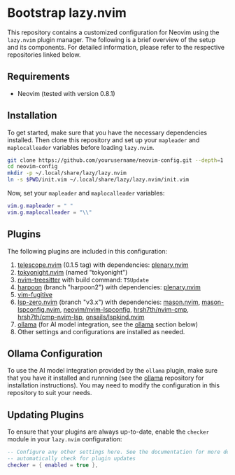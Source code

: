  # Bootstrap lazy.nvim

This repository contains a customized configuration for Neovim using the `lazy.nvim` plugin manager. The following is a brief overview of the setup and its components. For detailed information, please refer to the respective repositories linked below.

## Requirements

- Neovim (tested with version 0.8.1)

## Installation

To get started, make sure that you have the necessary dependencies installed. Then clone this repository and set up your `mapleader` and `maplocalleader` variables before loading `lazy.nvim`.

```bash
git clone https://github.com/yourusername/neovim-config.git --depth=1
cd neovim-config
mkdir -p ~/.local/share/lazy/lazy.nvim
ln -s $PWD/init.vim ~/.local/share/lazy/lazy.nvim/init.vim
```

Now, set your `mapleader` and `maplocalleader` variables:

```lua
vim.g.mapleader = " "
vim.g.maplocalleader = "\\"
```

## Plugins

The following plugins are included in this configuration:

1. [telescope.nvim](https://github.com/nvim-telescope/telescope.nvim) (0.1.5 tag) with dependencies: [plenary.nvim](https://github.com/nvim-lua/plenary.nvim)
2. [tokyonight.nvim](https://github.com/folke/tokyonight.nvim) (named "tokyonight")
3. [nvim-treesitter](https://github.com/nvim-treesitter/nvim-treesitter) with build command: `TSUpdate`
4. [harpoon](https://github.com/ThePrimeagen/harpoon) (branch "harpoon2") with dependencies: [plenary.nvim](https://github.com/nvim-lua/plenary.nvim)
5. [vim-fugitive](https://github.com/tpope/vim-fugitive)
6. [lsp-zero.nvim](https://github.com/VonHeikemen/lsp-zero.nvim) (branch "v3.x") with dependencies: [mason.nvim](https://github.com/williamboman/mason.nvim), [mason-lspconfig.nvim](https://github.com/williamboman/mason-lspconfig.nvim), [neovim/nvim-lspconfig](https://github.com/neovim/nvim-lspconfig), [hrsh7th/nvim-cmp](https://github.com/hrsh7th/nvim-cmp), [hrsh7th/cmp-nvim-lsp](https://github.com/hrsh7th/cmp-nvim-lsp), [onsails/lspkind.nvim](https://github.com/onsails/lspkind.nvim)
7. [ollama](https://github.com/dandavison/ollama) (for AI model integration, see the [ollama](#ollama-configuration) section below)
8. Other settings and configurations are installed as needed.

## Ollama Configuration

To use the AI model integration provided by the `ollama` plugin, make sure that you have it installed and runnning (see the [ollama](https://github.com/dandavison/ollama) repository for installation instructions). You may need to modify the configuration in this repository to suit your needs.

## Updating Plugins

To ensure that your plugins are always up-to-date, enable the `checker` module in your `lazy.nvim` configuration:

```lua
-- Configure any other settings here. See the documentation for more details.
-- automatically check for plugin updates
checker = { enabled = true },
```
